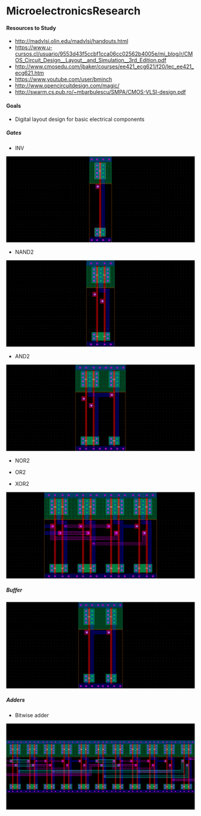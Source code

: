 # MicroelectronicsResearch

#### Resources to Study
* http://madvlsi.olin.edu/madvlsi/handouts.html
* https://www.u-cursos.cl/usuario/9553d43f5ccbf1cca06cc02562b4005e/mi_blog/r/CMOS_Circuit_Design__Layout__and_Simulation__3rd_Edition.pdf
* http://www.cmosedu.com/jbaker/courses/ee421_ecg621/f20/lec_ee421_ecg621.htm
* https://www.youtube.com/user/bminch
* http://www.opencircuitdesign.com/magic/
* http://swarm.cs.pub.ro/~mbarbulescu/SMPA/CMOS-VLSI-design.pdf

#### Goals
* Digital layout design for basic electrical components
##### Gates
* INV

![image](standard_cell_images/inverter_extracted.png)

* NAND2

![image](standard_cell_images/nand_extracted.png)

* AND2

![image](standard_cell_images/and_extracted.png)

* NOR2

* OR2

* XOR2

![image](standard_cell_images/xor_extracted.png)

##### Buffer

![image](standard_cell_images/buffer_extracted.png)

##### Adders

* Bitwise adder

![image](standard_cell_images/full_adder_extracted.png)
